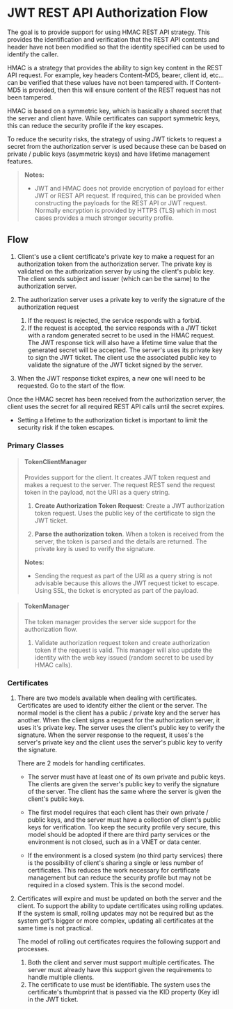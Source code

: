 ﻿# JWT REST API Authorization Flow

The goal is to provide support for using HMAC REST API strategy.  This provides the identification and
verification that the REST API contents and header have not been modified so that the identity specified can
be used to identify the caller.

HMAC is a strategy that provides the ability to sign key content in the REST API request.  For example, key headers
Content-MD5, bearer, client id, etc... can be verified that these values have not been tampered with.  If
Content-MD5 is provided, then this will ensure content of the REST request has not been tampered.

HMAC is based on a symmetric key, which is basically a shared secret that the server and client have.  While
certificates can support symmetric keys, this can reduce the security profile if the key escapes.

To reduce the security risks, the strategy of using JWT tickets to request a secret from the authorization server
is used because these can be based on private / public keys (asymmetric keys) and have lifetime management
features.

> **Notes:**
> - JWT and HMAC does not provide encryption of payload for either JWT or REST API request.  If required, this can be
> provided when constructing the payloads for the REST API or JWT request.  Normally encryption is provided
> by HTTPS (TLS) which in most cases provides a much stronger security profile.

## Flow

1. Client's use a client certificate's private key to make a request for an authorization token from the authorization server.
The private key is validated on the authorization server by using the client's public key.
The client sends subject and issuer (which can be the same) to the authorization server.

1. The authorization server uses a private key to verify the signature of the authorization request
 
   1. If the request is rejected, the service responds with a forbid.
   1. If the request is accepted, the service responds with a JWT ticket with a random generated secret to be used
in the HMAC request.  The JWT response tick will also have a lifetime time value that the generated secret
will be accepted.  The server's uses its private key to sign the JWT ticket.  The client use the associated public key
to validate the signature of the JWT ticket signed by the server.

1. When the JWT response ticket expires, a new one will need to be requested.  Go to the start of the flow.

Once the HMAC secret has been received from the authorization server, the client uses the secret for
all required REST API calls until the secret expires.

- Setting a lifetime to the authorization ticket is important to limit the security risk if the token escapes.


### Primary Classes

> #### TokenClientManager
> 
> Provides support for the client.  It creates JWT token request and makes a request to the server.  The
> request REST send the request token in the payload, not the URI as a query string.
> 
> 1. **Create Authorization Token Request**: Create a JWT authorization token request.  Uses the public key
> of the certificate to sign the JWT ticket.
> 
> 1. **Parse the authorization token**.  When a token is received from the server, the token is parsed and
> the details are returned.  The private key is used to verify the signature.
> 
> **Notes:**
> - Sending the request as part of the URI as a query string is not advisable because this allows the JWT
> request ticket to escape.  Using SSL, the ticket is encrypted as part of the payload.


> #### TokenManager
> 
> The token manager provides the server side support for the authorization flow.
> 
> 1. Validate authorization request token and create authorization token if the request is valid.  This manager
> will also update the identity with the web key issued (random secret to be used by HMAC calls).


### Certificates

1. There are two models available when dealing with certificates.  Certificates are used to identify either the
client or the server.  The normal model is the client has a public / private key and the server has another.  When
the client signs a request for the authorization server, it uses it's private key.  The server uses the client's public
key to verify the signature.  When the server response to the request, it uses's the server's private key
and the client uses the server's public key to verify the signature.

    There are 2 models for handling certificates.

    - The server must have at least one of its own private and public keys.  The clients are given the server's
public key to verify the signature of the server.  The client has the same where the server is given the
client's public keys.

    - The first model requires that each client has their own private / public keys, and the server must
have a collection of client's public keys for verification.  Too keep the security profile very secure,
this model should be adopted if there are third party services or the environment is not closed, such as in
a VNET or data center.

    - If the environment is a closed system (no third party services) there is the possibility of client's
sharing a single or less number of certificates.  This reduces the work necessary for certificate management
but can reduce the security profile but may not be required in a closed system.  This is the second model.

2. Certificates will expire and must be updated on both the server and the client.  To support the
ability to update certificates using rolling updates.  If the system is small, rolling updates may not be
required but as the system get's bigger or more complex, updating all certificates at the same time
is not practical.

    The model of rolling out certificates requires the following support and processes.

    1. Both the client and server must support multiple certificates.  The server must already have this
support given the requirements to handle multiple clients.
    1. The certificate to use must be identifiable.  The system uses the certificate's thumbprint that
is passed via the KID property (Key id) in the JWT ticket.

